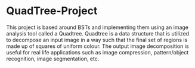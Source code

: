 # QuadTree-Project

This project is based around BSTs and implementing them using an image analysis tool called a Quadtree. Quadtree is a data structure that is utilized to decompose an input image in a way such that the final set of regions is made up of squares of uniform colour. The output image decomposition is useful for real life applications such as image compression, pattern/object recognition, image segmentation, etc. 
